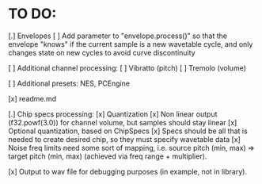 # TO DO:

[.] Envelopes
    [ ] Add parameter to "envelope.process()" so that the envelope "knows" if the current sample is a new wavetable cycle, and only changes state on new cycles to avoid curve discontinuity

[ ] Additional channel processing:
    [ ] Vibratto (pitch)
    [ ] Tremolo (volume)

[ ] Additional presets: NES, PCEngine

[x] readme.md

[.] Chip specs processing:
    [x] Quantization
    [x] Non linear output (f32.powf(3.0)) for channel volume, but samples should stay linear
    [x] Optional quantization, based on ChipSpecs
    [x] Specs should be all that is needed to create desired chip, so they must specify wavetable data
    [x] Noise freq limits need some sort of mapping, i.e. source pitch (min, max) => target pitch (min, max) (achieved via freq range + multiplier).


[x] Output to wav file for debugging purposes (in example, not in library).
